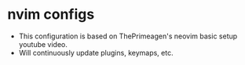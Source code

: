 # nvim configs

* This configuration is based on ThePrimeagen's neovim basic setup youtube video.
* Will continuously update plugins, keymaps, etc.

